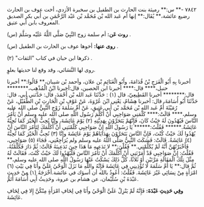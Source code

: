 ٧٨٤٢ -** س:** رميثة بنت الحارث بن الطفيل بن سخبرة الأزدي، أخت عوف بن الحارث رضيع عائشة،** يُقَال:** إنها أم عَبد الله بْن مُحَمَّد بْن عَبْد الرَّحْمَنِ بن أَبي بكر الصديق المعروف بابن أَبي عتيق.

**روت عَن:** أم سلمة زوج النَّبِيّ صَلَّى اللَّهُ عَلَيْه وسَلَّمَ (س) .

**روى عنها:** أخوها عوف بن الحارث بن الطفيل (س) .

ذكرها ابن حبان في كتاب "الثقات" (٢) .

روى لها النَّسَائي، وقد وقع لنا حديثها بعلوٍ.

أخبرنا بِهِ أَبُو الْفَرَجِ بْنُ قُدَامَةَ، وأَبُو الْغَنَائِمِ بْن علان، وأحمد بْن شيبان،** قَالُوا:** أخبرنا حنبل،**** قال:**** أخبرنا ابن الحصين، قال:أخبرنا ابْنُ الْمُذْهِب،******** قال:******** أخبرنا القَطِيعِيّ، قال (١) : حَدَّثَنَا عَبد الله بْن أَحْمَدَ، قال: حَدَّثني أبي، قال: حَدَّثَنَا أَبُو أُسَامَةَ، قال: أخبرنا هِشَامٌ، يَعْنِي ابْنَ عُرْوَةَ، عَنْ عَوْفِ بْنِ الْحَارِثِ بْنِ الطُّفَيْلِ، عَنْ رُمَيْثَةَ أُمِّ عَبد الله بْن مُحَمَّد بْن أَبي عَتِيقٍ، عَنْ أُمِّ سَلَمَةَ زَوْجِ النَّبِيُّ صلى الله عليه وسلم،**** قَالَتْ:**** كَلَّمَنِي صَوَاحِبِي أَنْ أُكَلِّمَ رَسُول اللَّهِ صلى الله عليه وسلم أَنْ يَأْمُرَ النَّاسَ فَيُهْدُونَ لَهُ حَيْثُ كَانَ، فَإِنَّهُمْ يَتَحَرَّوْنَ بِهَدِيَّتِهِ (٢) يَوْمَ عَائِشَةَ، وإِنَّا نُحِبُّ الْخَيْرَ كَمَا تُحِبُّهُ عَائِشَةُ.****** فَقُلْتُ:****** يَا رَسُولَ اللَّهِ إِنَّ صَوَاحِبِي كَلَّمْنَنِي أَنْ أُكَلِّمَكَ لِتَأْمُرَ النَّاسَ أَنْ يُهْدُوا لَكَ حَيْثُ كُنْتَ، فَإِنَّ النَّاسَ يَتَحَرَّوْنَ بِهَدَايَاهُمْ يَوْمَ عَائِشَةَ وإِنَّا (٣) نُحِبُّ الْخَيْرَ كَمَا تُحِبُّهُ (٤) عَائِشَةُ. قَالَتْ: فَسَكَتَ النَّبِيُّ صَلَّى اللَّهُ عليه وسلم ولم يُرَاجِعْنِي، فَجَاءَ (٥) صَوَاحِبِي، فَأَخْبَرْتُهُنَّ أَنَّهُ لَمْ يُكَلِّمْنِي.** فَقُلْنَ:** لا تَدَعِيهِ مَا هَذَا حِينَ تَدَعِينَهُ قَالَتْ: ثُمَّ دَارَ فَكَلَّمْتُهُ، فَقُلْتُ: إِنَّ صَوَاحِبِي قَدْ أَمَرْنَنِي أَنْ أُكَلِّمَكَ أَنْ تَأْمُرَ النَّاسَ فَلْيُهْدُوا لَكَ حَيْثُ كُنْتَ، فَقَالَتْ لَهُ مِثْلَ تِلْكَ الْمَقَالَةِ مَرَّتَيْنِ أَوْ ثَلاثًا، كُلُّ ذَلِكَ يَسْكُتُ عَنْهَا رَسُولُ اللَّهِ صلى الله عليه وسلم،** ثُمَّ قال:** يَا أُمَّ سَلَمَةَ لا تُؤْذِينِي فِي عَائِشَةَ فَإِنَّهُ واللَّهِ مَا نَزَلَ الْوَحْيُ عَلَيَّ وأَنَا فِي بَيْتِ (٦) امْرَأَةٍ مِنْ نِسَائِي غَيْرَ عَائِشَةَ. فَقُلْتُ: أَعُوذُ بالله أن أسؤك في عائشة.أَخْرَجَهُ (١) مِنْ حَدِيثِ عَبْدَةَ بْنِ سُلَيْمان، عن هشام بن عروة، وحَدِيثُ أَبِي أُسَامَةَ أَتَمُّ.

**وفِي حَدِيثِ عَبْدَةَ:** فَإِنَّهُ لَمْ يَنْزِلْ عَلَيَّ الْوَحْيُ وأَنَا فِي لِحَافِ امْرَأَةٍ مِنْكُنَّ إِلا فِي لِحَافِ عَائِشَةَ.